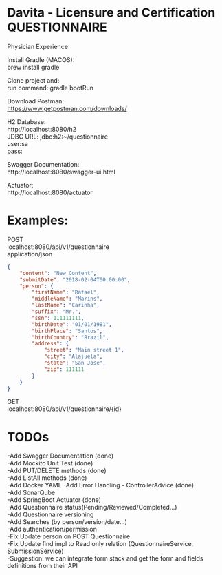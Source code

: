 # Davita - Licensure and Certification QUESTIONNAIRE

Physician Experience

Install Gradle (MACOS):  
brew install gradle

Clone project and:  
run command: gradle bootRun  

Download Postman:  
https://www.getpostman.com/downloads/ 

H2 Database:  
http://localhost:8080/h2  
JDBC URL: jdbc:h2:~/questionnaire  
user:sa  
pass:

Swagger Documentation:  
http://localhost:8080/swagger-ui.html

Actuator:  
http://localhost:8080/actuator  

# Examples:  

POST  
localhost:8080/api/v1/questionnaire  
application/json  

```json
{
    "content": "New Content",
    "submitDate": "2018-02-04T00:00:00",
    "person": {
        "firstName": "Rafael",
        "middleName": "Marins",
        "lastName": "Carinha",
        "suffix": "Mr.",
        "ssn": 111111111,
        "birthDate": "01/01/1981",
        "birthPlace": "Santos",
        "birthCountry": "Brazil",
        "address": {
            "street": "Main street 1",
            "city": "Alajuela",
            "state": "San Jose",
            "zip": 111111
        }
    }
}
```

GET   
localhost:8080/api/v1/questionnaire/{id}   

# TODOs  

-Add Swagger Documentation (done)  
-Add Mockito Unit Test (done)  
-Add PUT/DELETE methods (done)  
-Add ListAll methods (done)  
-Add Docker YAML 
-Add Error Handling - ControllerAdvice (done)  
-Add SonarQube   
-Add SpringBoot Actuator (done)  
-Add Questionnaire status(Pending/Reviewed/Completed...)   
-Add Questionnaire versioning   
-Add Searches (by person/version/date...)  
-Add authentication/permission  
-Fix Update person on POST Questionnaire  
-Fix Update find impl to Read only relation (QuestionnaireService, SubmissionService)  
-Suggestion: we can integrate form stack and get the form and fields definitions from their API


